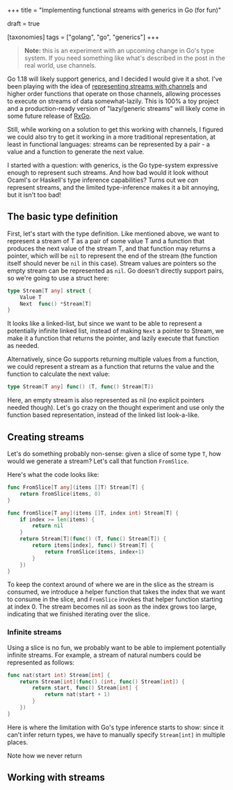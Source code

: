 +++
title = "Implementing functional streams with generics in Go (for fun)"

draft = true

[taxonomies]
tags = ["golang", "go", "generics"]
+++

> **Note:** this is an experiment with an upcoming change in Go's type system.
> If you need something like what's described in the post in the real world,
> use channels.

Go 1.18 will likely support generics, and I decided I would give it a shot.
I've been playing with the idea of [representing streams with
channels](https://github.com/fsouza/channels) and higher order functions that
operate on those channels, allowing processes to execute on streams of data
somewhat-lazily. This is 100% a toy project and a production-ready version of
"lazy/generic streams" will likely come in some future release of
[RxGo](https://github.com/ReactiveX/RxGo).

Still, while working on a solution to get this working with channels, I figured
we could also try to get it working in a more traditional representation, at
least in functional languages: streams can be represented by a pair - a value
and a function to generate the next value.

I started with a question: with generics, is the Go type-system expressive
enough to represent such streams. And how bad would it look without Ocaml's or
Haskell's type inference capabilities? Turns out we _can_ represent streams,
and the limited type-inference makes it a bit annoying, but it isn't too bad!

## The basic type definition

First, let's start with the type definition. Like mentioned above, we want to
represent a stream of T as a pair of some value T and a function that produces
the next value of the stream T, and that function may returns a pointer, which
will be `nil` to represent the end of the stream (the function itself should
never be `nil` in this case). Stream values are pointers so the empty stream
can be represented as `nil`. Go doesn't directly support pairs, so we're going
to use a struct here:

```go
type Stream[T any] struct {
	Value T
	Next  func() *Stream[T]
}
```

It looks like a linked-list, but since we want to be able to represent a
potentially infinite linked list, instead of making `Next` a pointer to Stream,
we make it a function that returns the pointer, and lazily execute that
function as needed.

Alternatively, since Go supports returning multiple values from a function, we
could represent a stream as a function that returns the value and the function
to calculate the next value:

```go
type Stream[T any] func() (T, func() Stream[T])
```

Here, an empty stream is also represented as nil (no explicit pointers needed
though). Let's go crazy on the thought experiment and use only the function
based representation, instead of the linked list look-a-like.

## Creating streams

Let's do something probably non-sense: given a slice of some type `T`, how
would we generate a stream? Let's call that function `FromSlice`.

Here's what the code looks like:

```go
func FromSlice[T any](items []T) Stream[T] {
	return fromSlice(items, 0)
}

func fromSlice[T any](items []T, index int) Stream[T] {
	if index >= len(items) {
		return nil
	}
	return Stream[T](func() (T, func() Stream[T]) {
		return items[index], func() Stream[T] {
			return fromSlice(items, index+1)
		}
	})
}
```

To keep the context around of where we are in the slice as the stream is
consumed, we introduce a helper function that takes the index that we want to
consume in the slice, and `FromSlice` invokes that helper function starting at
index 0. The stream becomes nil as soon as the index grows too large,
indicating that we finished iterating over the slice.

### Infinite streams

Using a slice is no fun, we probably want to be able to implement potentially
infinite streams. For example, a stream of natural numbers could be represented
as follows:

```go
func nat(start int) Stream[int] {
	return Stream[int](func() (int, func() Stream[int]) {
		return start, func() Stream[int] {
			return nat(start + 1)
		}
	})
}
```

Here is where the limitation with Go's type inference starts to show: since it
can't infer return types, we have to manually specify `Stream[int]` in multiple
places.

Note how we never return

## Working with streams
